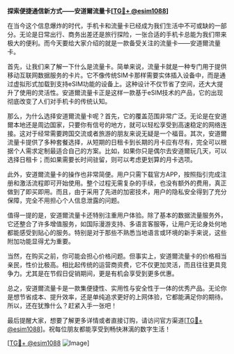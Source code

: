 **探索便捷通信新方式——安道爾流量卡[[TG💪+ @esim1088](https://t.me/s/esim1088)]**

在当今这个信息爆炸的时代，手机卡和流量卡已经成为我们生活中不可或缺的一部分。无论是日常出行、商务出差还是旅行探险，一张合适的手机卡总能为我们带来极大的便利。而今天要给大家介绍的就是一款备受关注的流量卡——安道爾流量卡。

首先，让我们来了解一下什么是流量卡。简单来说，流量卡就是一种专门用于提供移动互联网数据服务的卡片。它不像传统SIM卡那样需要实体插入设备中，而是通过虚拟形式加载到支持eSIM功能的设备上。这种设计不仅节省了空间，还大大提升了使用的灵活性。安道爾流量卡正是这样一款基于eSIM技术的产品，它的出现彻底改变了人们对手机卡的传统认知。

那么，为什么选择安道爾流量卡呢？首先，它的覆盖范围非常广泛。无论是在安道爾本地还是周边国家，只要你有信号的地方，就可以轻松享受到高速稳定的网络连接。这对于经常需要跨国交流或者旅游的朋友来说无疑是一个福音。其次，安道爾流量卡提供了多种套餐选择，从短期的日租卡到长期的月卡应有尽有，完全可以根据个人需求定制最适合自己的方案。比如，如果你只是偶尔去安道爾玩几天，可以选择日租卡；而如果需要长时间驻留，则可以考虑更划算的月卡选项。

此外，安道爾流量卡的操作也非常简便。用户只需下载官方APP，按照指引完成注册和激活流程即可开始使用。整个过程无需复杂的手续，也没有额外的费用，真正做到了即买即用。而且，由于采用了先进的加密技术，用户的隐私安全得到了充分保障，完全不用担心个人信息泄露的问题。

值得一提的是，安道爾流量卡还特别注重用户体验。除了基本的数据流量服务外，它还整合了许多增值服务，如国际漫游支持、多语言客服等，让用户无论身处何地都能感受到贴心的服务。特别是对于那些不熟悉当地语言或环境的新手来说，这些附加功能显得尤为重要。

当然，在购买之前，你可能会担心价格问题。但事实上，安道爾流量卡的价格相当亲民，性价比极高。相比起传统的运营商资费，它不仅更加灵活，而且往往更具竞争力。尤其是在节假日促销期间，更是有机会享受到更多优惠。

总之，安道爾流量卡是一款集便捷性、实用性与安全性于一体的优秀产品。无论你是想节省成本、提升效率，还是单纯追求更好的上网体验，它都能满足你的期待。所以，还在犹豫什么？赶紧入手一张吧！

最后提醒大家，想要了解更多详情或者直接订购，请访问官方渠道[[TG💪+ @esim1088](https://t.me/s/esim1088)]。祝每位朋友都能享受到畅快淋漓的数字生活！

[[TG💪+ @esim1088](https://t.me/s/esim1088) ![Image](https://i.postimg.cc/4NQfJmqS/Snipaste-2025-05-13-00-14-12.png)]